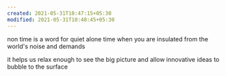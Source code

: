 ```yaml
---
created: 2021-05-31T10:47:15+05:30
modified: 2021-05-31T10:48:45+05:30
---
```


non time is a word for quiet alone time when you are insulated from the world's noise and demands

it helps us relax enough to see the big picture and allow innovative ideas to bubble to the surface

